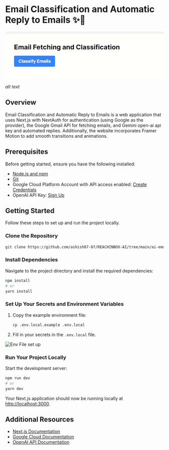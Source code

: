 # Email Classification and Automatic Reply to Emails ✨🚀


![Email Classification](./ai-email/public/email.png)


_alt text_

## Overview

Email Classification and Automatic Reply to Emails is a web application that uses Next.js with NextAuth for authentication (using Google as the provider), the Google Gmail API for fetching emails, and Gemini open-ai api key and automated replies. Additionally, the website incorporates Framer Motion to add smooth transitions and animations.

## Prerequisites

Before getting started, ensure you have the following installed:

- [Node.js and npm](https://nodejs.org/)
- [Git](https://git-scm.com/)
- Google Cloud Platform Account with API access enabled: [Create Credentials](https://developers.google.com/workspace/guides/create-credentials)
- OpenAI API Key: [Sign Up](https://platform.openai.com/signup)

## Getting Started

Follow these steps to set up and run the project locally.

### Clone the Repository

```bash
git clone https://github.com/ashish07-07/REACHINBOX-AI/tree/main/ai-email
```

### Install Dependencies

Navigate to the project directory and install the required dependencies:

```bash
npm install
# or
yarn install
```

### Set Up Your Secrets and Environment Variables

1. Copy the example environment file:
   ```bash
   cp .env.local.example .env.local
   ```
2. Fill in your secrets in the `.env.local` file.

![Env File set up](./public/image.png)

### Run Your Project Locally

Start the development server:

```bash
npm run dev
# or
yarn dev
```

Your Next.js application should now be running locally at [http://localhost:3000](http://localhost:3000).

## Additional Resources

- [Next.js Documentation](https://nextjs.org/docs)
- [Google Cloud Documentation](https://cloud.google.com/docs)
- [OpenAI API Documentation](https://platform.openai.com/docs)
